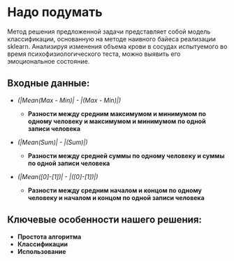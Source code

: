 # Надо подумать
Метод решения предложенной задачи представляет собой модель классификации,
основанную на методе наивного байеса реализации sklearn. Анализируя изменения
объема крови в сосудах испытуемого во время психофизиологического теста, можно
выявить его эмоциональное состояние.

## Входные данные:
- *(|Mean(Max - Min)| - |(Max - Min)|)*
  - **Разности между средним максимумом и минимумом по одному человеку и максимумом и минимумом по одной записи человека**

- *(|Mean(Sum)| - |(Sum)|)*
  - **Разности между средней суммы по одному человеку и суммы по одной записи человека**

- *(|Mean([0]-[1])| - |([0]-[1])|)*
  - **Разности между средним началом и концом по одному человеку и началом и концом по одной записи человека**

## Ключевые особенности нашего решения:
- **Простота алгоритма**
- **Классификации**
- **Использование**

